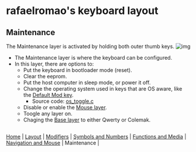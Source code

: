 # rafaelromao's keyboard layout

## Maintenance
The Maintenance layer is activated by holding both outer thumb keys.
![img](https://i.imgur.com/WtJD5PJ.png)
- The Maintenance layer is where the keyboard can be configured.
- In this layer, there are options to: 
  - Put the keyboard in bootloader mode (reset). 
  - Clear the eeprom. 
  - Put the host computer in sleep mode, or power it off.
  - Change the operating system used in keys that are OS aware, like the [Default Mod key](modifiers.md).
    - Source code: [os_toggle.c](../features/os_toggle.c)
  - Disable or enable the [Mouse layer](navigation.md). 
  - Toogle any layer on. 
  - Chaging the [Base layer](layout.md) to either Qwerty or Colemak. 

##
[Home](../readme.md) | 
[Layout](layout.md) |
[Modifiers](modifiers.md) |
[Symbols and Numbers](symbols.md) |
[Functions and Media](functions.md) | 
[Navigation and Mouse](navigation.md) |
Maintenance |
